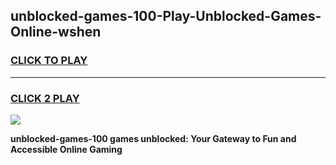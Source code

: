 
## unblocked-games-100-Play-Unblocked-Games-Online-wshen
<h3>
<a href="https://premium76.site?title=unblocked-games-100&ref=25A">CLICK TO PLAY</a></h3>
<hr>

<h3>
<a href="https://premium76.site?title=unblocked-games-100&ref=25A">CLICK 2 PLAY</a>
  
</h3>

<a href="https://premium76.site?title=unblocked-games-100&ref=25A"><img src="https://clearcache.store/games.png"></a>


**unblocked-games-100 games unblocked: Your Gateway to Fun and Accessible Online Gaming**

